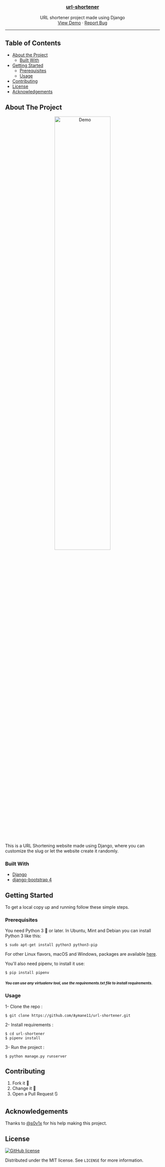 <p align="center">
  <a href="https://github.com/Aymane11/url-shortener">
     <h3 align="center">url-shortener</h3>
  </a>


  <p align="center">
    URL shortener project made using Django
    <br />
    <a href="https://url-shortener-1001.herokuapp.com/">View Demo</a>
    ·
    <a href="https://github.com/Aymane11/url-shortener/issues">Report Bug</a>
  </p>
</p>

---

<!-- TABLE OF CONTENTS -->
## Table of Contents

* [About the Project](#about-the-project)
  * [Built With](#built-with)
* [Getting Started](#getting-started)
  * [Prerequisites](#prerequisites)
  * [Usage](#usage)
* [Contributing](#contributing)
* [License](#license)
* [Acknowledgements](#acknowledgements)



<!-- ABOUT THE PROJECT -->
## About The Project
<div align="center">
  <a href="https://url-shortener-1001.herokuapp.com/">
          <img alt="Demo" src="https://i.imgur.com/4ZyccO4.gif" width=60%">
  </a>
</div>
                                                                                                              
This is a URL Shortening website made using Django, where you can customize the slug or let the website create it randomly.


### Built With

* [Django](https://www.djangoproject.com/)
* [django-bootstrap 4](https://github.com/zostera/django-bootstrap4)



<!-- GETTING STARTED -->
## Getting Started

To get a local copy up and running follow these simple steps.

### Prerequisites

You need Python 3 :snake: or later. In Ubuntu, Mint and Debian you can install Python 3 like this:

    $ sudo apt-get install python3 python3-pip

For other Linux flavors, macOS and Windows, packages are available [here](https://www.python.org/getit/).

You'll also need pipenv, to install it use:

    $ pip install pipenv

##### <small> You can use any virtualenv tool, use the requirements.txt file to install requirements.</small>

### Usage
 
1- Clone the repo :

    $ git clone https://github.com/Aymane11/url-shortener.git

2- Install requirements :

    $ cd url-shortener
    $ pipenv install

3- Run the project :

    $ python manage.py runserver


<!-- CONTRIBUTING -->
## Contributing

1. Fork it :fork_and_knife:
2. Change it :wrench:
3. Open a Pull Request :arrows_clockwise:

<!-- ACKNOWLEDGEMENTS -->
## Acknowledgements

Thanks to [@s0v1x](https://github.com/s0v1x) for his help making this project.

<!-- LICENSE -->
## License

<a href="https://github.com/Aymane11/url-shortener/blob/master/LICENSE"><img alt="GitHub license" src="https://img.shields.io/github/license/Aymane11/url-shortener"></a>

Distributed under the MIT license. See ``LICENSE`` for more information.
